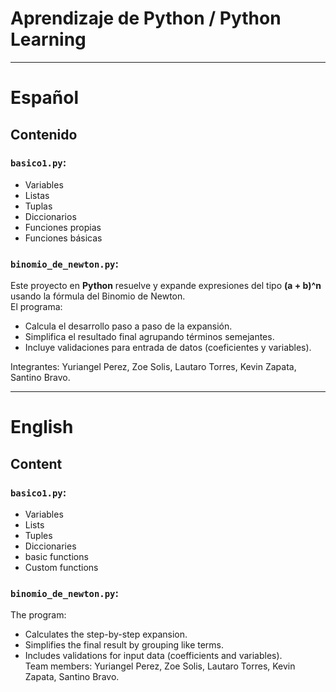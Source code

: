 # Aprendizaje de Python / Python Learning

---

# Español

## Contenido
### `basico1.py`: 
- Variables
- Listas
- Tuplas
- Diccionarios
- Funciones propias
- Funciones básicas

### `binomio_de_newton.py`:

Este proyecto en **Python** resuelve y expande expresiones del tipo **(a + b)^n** usando la fórmula del Binomio de Newton.  
El programa:
- Calcula el desarrollo paso a paso de la expansión.  
- Simplifica el resultado final agrupando términos semejantes.  
- Incluye validaciones para entrada de datos (coeficientes y variables).  

Integrantes: Yuriangel Perez, Zoe Solis, Lautaro Torres, Kevin Zapata, Santino Bravo.  

---

# English

## Content
### `basico1.py`: 
- Variables
- Lists
- Tuples
- Diccionaries
- basic functions
- Custom functions

### `binomio_de_newton.py`:
The program:
- Calculates the step-by-step expansion.  
- Simplifies the final result by grouping like terms.  
- Includes validations for input data (coefficients and variables).  
Team members: Yuriangel Perez, Zoe Solis, Lautaro Torres, Kevin Zapata, Santino Bravo.  
